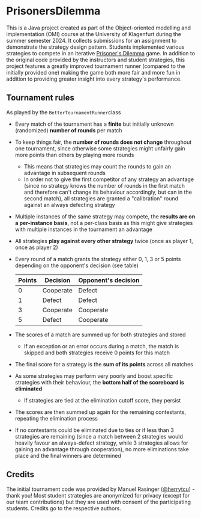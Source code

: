 # PrisonersDilemma

This is a Java project created as part of the Object-oriented modelling and implementation (OMI) course at the University of Klagenfurt during the summer semester 2024. It collects submissions for an assignment to demonstrate the strategy design pattern. Students implemented various strategies to compete in an iterative [Prisoner's Dilemma](https://en.wikipedia.org/wiki/Prisoner%27s_dilemma) game. In addition to the original code provided by the instructors and student strategies, this project features a greatly improved tournament runner (compared to the initially provided one) making the game both more fair and more fun in addition to providing greater insight into every strategy's performance.

## Tournament rules
As played by the `BetterTournamentRunner`class

* Every match of the tournament has a **finite** but initially unknown (randomized) **number of rounds** per match
* To keep things fair, the **number of rounds does not change** throughout one tournament, since otherwise some strategies might unfairly gain more points than others by playing more rounds
  * This means that strategies may count the rounds to gain an advantage in subsequent rounds
  * In order not to give the first competitor of any strategy an advantage (since no strategy knows the number of rounds in the first match and therefore can't change its behaviour accordingly, but can in the second match), all strategies are granted a "calibration" round against an always defecting strategy
* Multiple instances of the same strategy may compete, the **results are on a per-instance basis**, not a per-class basis as this might give strategies with multiple instances in the tournament an advantage
* All strategies **play against every other strategy** twice (once as player 1, once as player 2)
* Every round of a match grants the strategy either 0, 1, 3 or 5 points depending on the opponent's decision (see table)

  | Points | Decision  | Opponent's decision |
  |--------|-----------|---------------------|
  | 0      | Cooperate | Defect              |
  | 1      | Defect    | Defect              |
  | 3      | Cooperate | Cooperate           |
  | 5      | Defect    | Cooperate           |

* The scores of a match are summed up for both strategies and stored
  * If an exception or an error occurs during a match, the match is skipped and both strategies receive 0 points for this match
* The final score for a strategy is the **sum of its points** across all matches
* As some strategies may perform very poorly and boost specific strategies with their behaviour, the **bottom half of the scoreboard is eliminated**
  * If strategies are tied at the elimination cutoff score, they persist
* The scores are then summed up again for the remaining contestants, repeating the elimination process
* If no contestants could be eliminated due to ties or if less than 3 strategies are remaining (since a match between 2 strategies would heavily favour an always-defect strategy, while 3 strategies allows for gaining an advantage through cooperation), no more eliminations take place and the final winners are determined

## Credits

The initial tournament code was provided by Manuel Rasinger ([@herrytcu](https://github.com/herrytco)) - thank you!
Most student strategies are anonymized for privacy (except for our team contributions) but they are used with consent of the participating students. Credits go to the respective authors.
